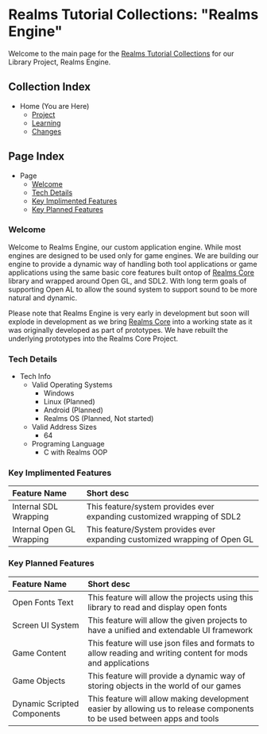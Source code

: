 [Page]:https://github.com/Ancient-Majik-Tech/Social.Wiki.Libs.Engine/blob/main/README.md

[Page Learn.Tutorial.Home]:https://github.com/Ancient-Majik-Tech/Learn.Tutorial.Collections/blob/main/README.md
[Page Libs.Core]:https://github.com/Ancient-Majik-Tech/Lib.C.Core.Wiki/blob/main/README.md

[Page Project Home]:https://github.com/Ancient-Majik-Tech/Social.Wiki.Libs.Engine/blob/main/Project/Project_Home.md
[Page Learn Home]:https://github.com/Ancient-Majik-Tech/Social.Wiki.Libs.Engine/blob/main/Learn/Learn_Home.md
[Page Changes Home]:https://github.com/Ancient-Majik-Tech/Social.Wiki.Libs.Engine/blob/main/Changes/Changes_Home.md

[Sec Welcome]:https://github.com/Ancient-Majik-Tech/Social.Wiki.Libs.Engine/blob/main/README.md#welcome
[Sec Details]:https://github.com/Ancient-Majik-Tech/Social.Wiki.Libs.Engine/blob/main/README.md@tech-details
[Sec Feat Added]:https://github.com/Ancient-Majik-Tech/Social.Wiki.Libs.Engine/blob/main/README.md#key-implimented-features
[Sec Feat Planned]:https://github.com/Ancient-Majik-Tech/Social.Wiki.Libs.Engine/blob/main/README.md#key-planned-features

# Realms Tutorial Collections: "Realms Engine"

Welcome to the main page for the [Realms Tutorial Collections][Page Learn.Tutorial.Home] for our Library Project, Realms Engine.

## Collection Index

- Home (You are Here)
	- [Project][Page Project Home]
	- [Learning][Page Learn Home]
	- [Changes][Page Changes Home]

## Page Index

- Page
	- [Welcome][Sec Welcome]
	- [Tech Details][Sec Details]
	- [Key Implimented Features][Sec Feat Added]
	- [Key Planned Features][Sec Feat Planned]

### Welcome

Welcome to Realms Engine, our custom application engine. While most engines are designed to be used only for game engines. We are building our engine to provide a dynamic way of handling both tool applications or game applications using the same basic core features built ontop of [Realms Core][Page Libs.Core] library and wrapped around Open GL, and SDL2. With long term goals of supporting Open AL to allow the sound system to support sound to be more natural and dynamic.

Please note that Realms Engine is very early in development but soon will explode in development as we bring [Realms Core][Page Libs.Core] into a working state as it was originally developed as part of prototypes. We have rebuilt the underlying prototypes into the Realms Core Project.

### Tech Details

- Tech Info
	- Valid Operating Systems
		- Windows
		- Linux (Planned)
		- Android (Planned)
		- Realms OS (Planned, Not started)
	- Valid Address Sizes
		- 64
	- Programing Language
		- C with Realms OOP

### Key Implimented Features

|Feature Name|Short desc|
|:---|:---|
|Internal SDL Wrapping|This feature/system provides ever expanding customized wrapping of SDL2 |
|Internal Open GL Wrapping|This feature/System provides ever expanding customized wrapping of Open GL|

### Key Planned Features

|Feature Name|Short desc|
|:---|:---|
|Open Fonts Text|This feature will allow the projects using this library to read and display open fonts|
|Screen UI System|This feature will allow the given projects to have a unified and extendable UI framework|
|Game Content|This feature will use json files and formats to allow reading and writing content for mods and applications|
|Game Objects|This feature will provide a dynamic way of storing objects in the world of our games|
|Dynamic Scripted Components|This feature will allow making development easier by allowing us to release components to be used between apps and tools| 